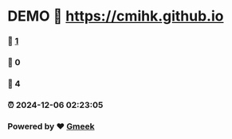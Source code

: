 # DEMO :link: https://cmihk.github.io 
### :page_facing_up: [1](https://cmihk.github.io/tag.html) 
### :speech_balloon: 0 
### :hibiscus: 4 
### :alarm_clock: 2024-12-06 02:23:05 
### Powered by :heart: [Gmeek](https://github.com/Meekdai/Gmeek)
